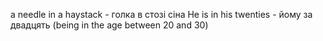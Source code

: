 a needle in a haystack - голка в стозі сіна
He is in his twenties - йому за двадцять (being in the age between 20 and 30)